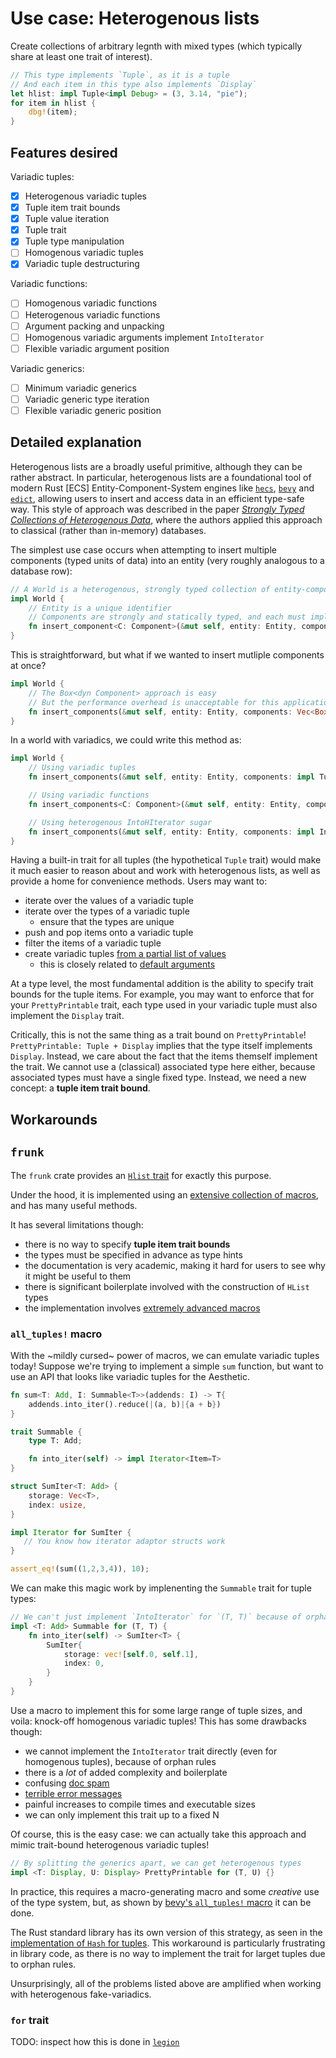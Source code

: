 # Use case: Heterogenous lists

Create collections of arbitrary legnth with mixed types (which typically share at least one trait of interest).

```rust
// This type implements `Tuple`, as it is a tuple
// And each item in this type also implements `Display`
let hlist: impl Tuple<impl Debug> = (3, 3.14, "pie");
for item in hlist {
    dbg!(item);
}
```

## Features desired

Variadic tuples:

- [x] Heterogenous variadic tuples
- [x] Tuple item trait bounds
- [x] Tuple value iteration
- [x] Tuple trait
- [x] Tuple type manipulation
- [ ] Homogenous variadic tuples
- [x] Variadic tuple destructuring
  
Variadic functions:

- [ ] Homogenous variadic functions
- [ ] Heterogenous variadic functions
- [ ] Argument packing and unpacking
- [ ] Homogenous variadic arguments implement `IntoIterator`
- [ ] Flexible variadic argument position

Variadic generics:

- [ ] Minimum variadic generics
- [ ] Variadic generic type iteration
- [ ] Flexible variadic generic position

## Detailed explanation

Heterogenous lists are a broadly useful primitive, although they can be rather abstract.
In particular, heterogenous lists are a foundational tool of modern Rust [ECS] Entity-Component-System engines like [`hecs`](https://docs.rs/hecs/latest/hecs/), [`bevy`](https://github.com/bevyengine/bevy) and [`edict`](https://github.com/zakarumych/edict), allowing users to insert and access data in an efficient type-safe way.
This style of approach was described in the paper [*Strongly Typed Collections of Heterogenous Data*](http://homepages.cwi.nl/~ralf/HList/), where the authors applied this approach to classical (rather than in-memory) databases.

The simplest use case occurs when attempting to insert multiple components (typed units of data) into an entity (very roughly analogous to a database row):

```rust
// A World is a heterogenous, strongly typed collection of entity-component data
impl World {
    // Entity is a unique identifier
    // Components are strongly and statically typed, and each must implement the `Component` trait
    fn insert_component<C: Component>(&mut self, entity: Entity, component: C) {}
}
```

This is straightforward, but what if we wanted to insert mutliple components at once?

```rust
impl World {
    // The Box<dyn Component> approach is easy
    // But the performance overhead is unacceptable for this application
    fn insert_components(&mut self, entity: Entity, components: Vec<Box dyn Component>) {}
}
```

In a world with variadics, we could write this method as:

```rust
impl World {
    // Using variadic tuples
    fn insert_components(&mut self, entity: Entity, components: impl Tuple<impl Component>) {}

    // Using variadic functions
    fn insert_components<C: Component>(&mut self, entity: Entity, components: ..*C>) {}

    // Using heterogenous IntoHIterator sugar
    fn insert_components(&mut self, entity: Entity, components: impl IntoHIterator<impl Component>>) {}
}
```

Having a built-in trait for all tuples (the hypothetical `Tuple` trait) would make it much easier to reason about and work with heterogenous lists, as well as provide a home for convenience methods.
Users may want to:

- iterate over the values of a variadic tuple
- iterate over the types of a variadic tuple
  - ensure that the types are unique
- push and pop items onto a variadic tuple
- filter the items of a variadic tuple
- create variadic tuples [from a partial list of values](https://docs.rs/frunk/latest/frunk/hlist/trait.LiftFrom.html)
  - this is closely related to [default arguments](https://internals.rust-lang.org/t/named-default-arguments-a-review-proposal-and-macro-implementation/8396)

At a type level, the most fundamental addition is the ability to specify trait bounds for the tuple items.
For example, you may want to enforce that for your `PrettyPrintable` trait, each type used in your variadic tuple must also implement the `Display` trait.

Critically, this is not the same thing as a trait bound on `PrettyPrintable`!
`PrettyPrintable: Tuple + Display` implies that the type itself implements `Display`.
Instead, we care about the fact that the items themself implement the trait.
We cannot use a (classical) associated type here either, because associated types must have a single fixed type.
Instead, we need a new concept: a **tuple item trait bound**.

## Workarounds

## `frunk`

The `frunk` crate provides an [`Hlist` trait](https://docs.rs/frunk/latest/frunk/hlist/trait.HList.html) for exactly this purpose.

Under the hood, it is implemented using an [extensive collection of macros](https://github.com/lloydmeta/frunk/blob/2b16d2cabdf0ce6ef40f92562ba5265f33eb72fa/core/src/macros.rs#L30), and has many useful methods.

It has several limitations though:

- there is no way to specify **tuple item trait bounds**
- the types must be specified in advance as type hints
- the documentation is very academic, making it hard for users to see why it might be useful to them
- there is significant boilerplate involved with the construction of `HList` types
- the implementation involves [extremely advanced macros](https://github.com/lloydmeta/frunk/blob/2b16d2cabdf0ce6ef40f92562ba5265f33eb72fa/core/src/macros.rs#L228)

### `all_tuples!` macro

With the ~mildly cursed~ power of macros, we can emulate variadic tuples today!
Suppose we're trying to implement a simple `sum` function, but want to use an API that looks like variadic tuples for the Aesthetic.

```rust
fn sum<T: Add, I: Summable<T>>(addends: I) -> T{
    addends.into_iter().reduce(|(a, b)|{a + b})
}

trait Summable {
    type T: Add;

    fn into_iter(self) -> impl Iterator<Item=T>
}

struct SumIter<T: Add> {
    storage: Vec<T>,
    index: usize,
}

impl Iterator for SumIter {
   // You know how iterator adaptor structs work
}

assert_eq!(sum((1,2,3,4)), 10);
```

We can make this magic work by implenenting the `Summable` trait for tuple types:

```rust
// We can't just implement `IntoIterator` for `(T, T)` because of orphan rules
impl <T: Add> Summable for (T, T) {
    fn into_iter(self) -> SumIter<T> {
        SumIter{
            storage: vec![self.0, self.1],
            index: 0,
        }
    }
}
```

Use a macro to implement this for some large range of tuple sizes, and voila: knock-off homogenous variadic tuples!
This has some drawbacks though:

- we cannot implement the `IntoIterator` trait directly (even for homogenous tuples), because of orphan rules
- there is a *lot* of added complexity and boilerplate
- confusing [doc spam](https://docs.rs/bevy/0.6/bevy/ecs/bundle/trait.Bundle.html#impl-Bundle-for-(C0%2C%20C1))
- [terrible error messages](https://github.com/bevyengine/bevy/issues/1519)
- painful increases to compile times and executable sizes
- we can only implement this trait up to a fixed N

Of course, this is the easy case: we can actually take this approach and mimic trait-bound heterogenous variadic tuples!

```rust
// By splitting the generics apart, we can get heterogenous types
impl <T: Display, U: Display> PrettyPrintable for (T, U) {}
```

In practice, this requires a macro-generating macro and some *creative* use of the type system, but, as shown by [bevy's `all_tuples!` macro](https://github.com/bevyengine/bevy/blob/032b0f4bac9d9d7ea9820b774d4a9124ae46e33b/crates/bevy_ecs/macros/src/lib.rs#L49) it can be done.

The Rust standard library has its own version of this strategy, as seen in the [implementation of `Hash` for tuples](https://doc.rust-lang.org/src/core/hash/mod.rs.html#752).
This workaround is particularly frustrating in library code, as there is no way to implement the trait for larget tuples due to orphan rules.

Unsurprisingly, all of the problems listed above are amplified when working with heterogenous fake-variadics.

### `for` trait

TODO: inspect how this is done in [`legion`](https://github.com/amethyst/legion/blob/093744ab559cc55edde8b45537793d08b7cd97cd/src/internals/systems/system.rs#L138)
